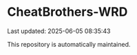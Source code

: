 # CheatBrothers-WRD

Last updated: 2025-06-05 08:35:43

This repository is automatically maintained.
